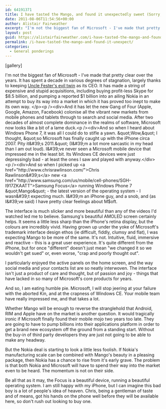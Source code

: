 ```yaml
---
id: 64191371
title: I have tasted the Mango, and found it unexpectedly sweet (Sorry, Microsoft)
date: 2011-08-06T11:54:56+00:00
author: Alistair Fairweather
excerpt: "I'm not the biggest fan of Microsoft - I've made that pretty clear over the years. It has spent a decade in various degrees of stagnation, largely thanks to keeping Uncle Fester's evil twin as its CEO. It has made a string of expensive and stupid ..."
layout: post
guid: https://alistairfairweather.com/i-have-tasted-the-mango-and-found-it-unexpect
permalink: /i-have-tasted-the-mango-and-found-it-unexpect/
categories:
  - General ponderings
---
```

[gallery]<p>I&#39;m not the biggest fan of Microsoft - I&#39;ve made that pretty clear over the years. It has spent a decade in various degrees of stagnation, largely thanks to keeping <a href="http://mg.co.za/article/2011-07-13-steve-vs-a-tale-of-two-ceos/">Uncle Fester&#39;s evil twin</a> as its CEO. It has made a string of expensive and stupid acquisitions, including buying profit-less Skype for $8.5 billion, and pumping a reported $1 billion into an ailing Nokia in an attempt to buy its way into a market in which it has proved too inept to make its own way. </p><p /><div>And it has let the new Gang of Four (Apple, Google, Amazon, Facebook) colonise all the vibrant new markets from mobile phones and tablets through to search and social media. After two decades of almost complete dominance in the realms of software, Microsoft now looks like a bit of a lame duck.<p /><div>And so when I heard about Windows Phone 7, it was all I could do to stifle a yawn. &quot;Wow,&quot; I thought, &quot;so Microsoft has finally caught up with the iPhone circa 2007. Pity it&#39;s 2011.&quot; (I&#39;m a lot more sarcastic in my head than I am out loud). I&#39;ve never seen a Microsoft mobile device that impressed me in the least bit. Its Windows CE devices were just depressingly bad - at least the ones I saw and played with anyway.</div> <p /><div>And so when I picked up <a href="http://www.chrisrawlinson.com/">Chris Rawlinson&#39;s</a> new <a href="http://www.samsung.com/us/mobile/cell-phones/SGH-I917ZKAATT">Samsung Focus</a> running Windows Phone 7 &quot;Mango&quot; - the latest version of the operating system - I wasn&#39;t expecting much. I&#39;m an iPhone guy, and a snob, and (as I&#39;ve said) I have pretty clear feelings about M$oft. </div> <p /><div>The interface is much slicker and more beautiful than any of the videos I&#39;d watched led me to believe. Samsung&#39;s beautiful AMOLED screen certainly helps. It seems a little less sharp than the iPhone&#39;s retina display, but the colours are incredibly vivid. Having grown up under the yoke of Microsoft&#39;s trademark interface design ethos (ie difficult, fiddly, clumsy and flat), I was expecting Mango to be more of the same. It&#39;s not. Intuitive, fluid, immersive and reactive - this is a great user experience. It&#39;s quite different from the iPhone, but for once &quot;different&quot; doesn&#39;t just mean &quot;we changed it so we wouldn&#39;t get sued&quot; or, even worse, &quot;crap and poorly thought out&quot;. </div> <p /><div>I particularly enjoyed the active panels on the home screen, and the way social media and your contacts list are so neatly interwoven. The interface isn&#39;t just a product of care and thought, but of passion and joy - things that have lacked in so many of Microsoft&#39;s core products for years.</div> <p /><div>And so, I am eating humble pie. Microsoft, I will stop jeering at your failure with the aborted Kin, and at the crapness of Windows CE. Your mobile team have really impressed me, and that takes a lot. </div> <p /><div>Whether Mango will be enough to reverse the stranglehold that Android, RIM and Apple have on the market is another question. It would tragically ironic if Microsoft finally found their mobile mojo two years too late. They are going to have to pump billions into their applications platform in order to get a brand new ecosystem off the ground from a standing start. Without the buy-in of third party developers they are just not going to be able to make any headway.</div> <p /><div>But the Nokia deal is starting to look a little less foolish. If Nokia&#39;s manufacturing scale can be combined with Mango&#39;s beauty in a pleasing package, then Nokia has a chance to rise from it&#39;s early grave. The problem is that both Nokia and Microsoft will have to spend their way into the market even to be heard. The momentum is not on their side.</div> <p /><div>Be all that as it may, the Focus is a beautiful device, running a beautiful operating system. I am still happy with my iPhone, but I can imagine this bad boy is a lot of people&#39;s idea of heaven. Chris, being a gentleman of taste and of means, got his hands on the phone well before they will be available here, so don&#39;t rush out looking to buy one.</div> </div>